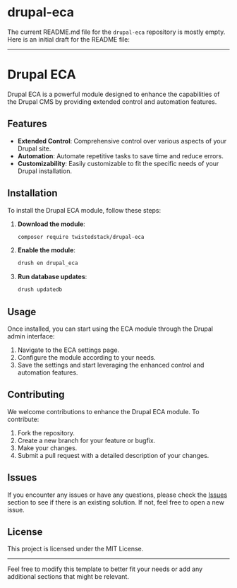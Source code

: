# drupal-eca
 
The current README.md file for the `drupal-eca` repository is mostly empty. Here is an initial draft for the README file:

---

# Drupal ECA

Drupal ECA is a powerful module designed to enhance the capabilities of the Drupal CMS by providing extended control and automation features.

## Features

- **Extended Control**: Comprehensive control over various aspects of your Drupal site.
- **Automation**: Automate repetitive tasks to save time and reduce errors.
- **Customizability**: Easily customizable to fit the specific needs of your Drupal installation.

## Installation

To install the Drupal ECA module, follow these steps:

1. **Download the module**:
   ```sh
   composer require twistedstack/drupal-eca
   ```

2. **Enable the module**:
   ```sh
   drush en drupal_eca
   ```

3. **Run database updates**:
   ```sh
   drush updatedb
   ```

## Usage

Once installed, you can start using the ECA module through the Drupal admin interface:

1. Navigate to the ECA settings page.
2. Configure the module according to your needs.
3. Save the settings and start leveraging the enhanced control and automation features.

## Contributing

We welcome contributions to enhance the Drupal ECA module. To contribute:

1. Fork the repository.
2. Create a new branch for your feature or bugfix.
3. Make your changes.
4. Submit a pull request with a detailed description of your changes.

## Issues

If you encounter any issues or have any questions, please check the [Issues](https://github.com/twistedstack/drupal-eca/issues) section to see if there is an existing solution. If not, feel free to open a new issue.

## License

This project is licensed under the MIT License.

---

Feel free to modify this template to better fit your needs or add any additional sections that might be relevant.